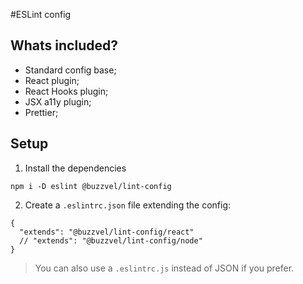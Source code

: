 #ESLint config

## Whats included?

- Standard config base;
- React plugin;
- React Hooks plugin;
- JSX a11y plugin;
- Prettier;

## Setup

1. Install the dependencies
```
npm i -D eslint @buzzvel/lint-config
```

2. Create a `.eslintrc.json` file extending the config:
```
{
  "extends": "@buzzvel/lint-config/react"
  // "extends": "@buzzvel/lint-config/node"
}
```

> You can also use a `.eslintrc.js` instead of JSON if you prefer.
